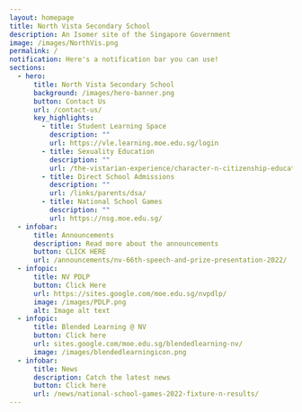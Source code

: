 ```yaml
---
layout: homepage
title: North Vista Secondary School
description: An Isomer site of the Singapore Government
image: /images/NorthVis.png
permalink: /
notification: Here's a notification bar you can use!
sections:
  - hero:
      title: North Vista Secondary School
      background: /images/hero-banner.png
      button: Contact Us
      url: /contact-us/
      key_highlights:
        - title: Student Learning Space
          description: ""
          url: https://vle.learning.moe.edu.sg/login
        - title: Sexuality Education
          description: ""
          url: /the-vistarian-experience/character-n-citizenship-education/sexuality-education/
        - title: Direct School Admissions
          description: ""
          url: /links/parents/dsa/
        - title: National School Games
          description: ""
          url: https://nsg.moe.edu.sg/
  - infobar:
      title: Announcements
      description: Read more about the announcements
      button: CLICK HERE
      url: /announcements/nv-66th-speech-and-prize-presentation-2022/
  - infopic:
      title: NV PDLP
      button: Click Here
      url: https://sites.google.com/moe.edu.sg/nvpdlp/
      image: /images/PDLP.png
      alt: Image alt text
  - infopic:
      title: Blended Learning @ NV
      button: Click here
      url: sites.google.com/moe.edu.sg/blendedlearning-nv/
      image: /images/blendedlearningicon.png
  - infobar:
      title: News
      description: Catch the latest news
      button: Click here
      url: /news/national-school-games-2022-fixture-n-results/
---
```

